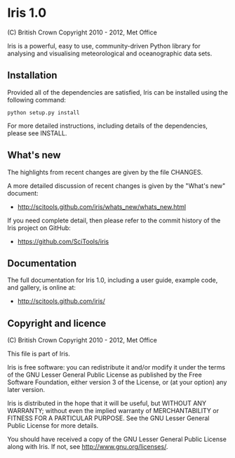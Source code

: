 Iris 1.0
========

(C) British Crown Copyright 2010 - 2012, Met Office

Iris is a powerful, easy to use, community-driven Python library for
analysing and visualising meteorological and oceanographic data sets.


Installation
------------

Provided all of the dependencies are satisfied, Iris can be installed
using the following command:

    python setup.py install

For more detailed instructions, including details of the dependencies,
please see INSTALL.


What's new
----------

The highlights from recent changes are given by the file CHANGES.

A more detailed discussion of recent changes is given by the
"What's new" document:

- http://scitools.github.com/iris/whats_new/whats_new.html

If you need complete detail, then please refer to the commit history of
the Iris project on GitHub:

- https://github.com/SciTools/iris


Documentation
-------------

The full documentation for Iris 1.0, including a user guide, example
code, and gallery, is online at:

- http://scitools.github.com/iris/


Copyright and licence
---------------------

(C) British Crown Copyright 2010 - 2012, Met Office

This file is part of Iris.

Iris is free software: you can redistribute it and/or modify it under
the terms of the GNU Lesser General Public License as published by the
Free Software Foundation, either version 3 of the License, or
(at your option) any later version.

Iris is distributed in the hope that it will be useful,
but WITHOUT ANY WARRANTY; without even the implied warranty of
MERCHANTABILITY or FITNESS FOR A PARTICULAR PURPOSE.  See the
GNU Lesser General Public License for more details.

You should have received a copy of the GNU Lesser General Public License
along with Iris.  If not, see <http://www.gnu.org/licenses/>.

